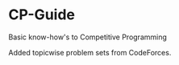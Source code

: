 # CP-Guide

Basic know-how's to Competitive Programming

Added topicwise problem sets from CodeForces.

